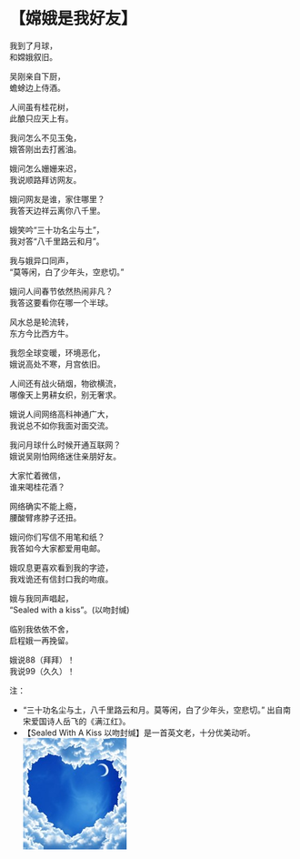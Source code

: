 # 【嫦娥是我好友】

我到了月球，  
和嫦娥叙旧。
 
吴刚亲自下厨，  
蟾蜍边上侍酒。
 
人间虽有桂花树，  
此酿只应天上有。
 
我问怎么不见玉兔，  
娥答刚出去打酱油。
   
娥问怎么姗姗来迟，  
我说顺路拜访网友。
 
娥问网友是谁，家住哪里？  
我答天边祥云离你八千里。
 
娥笑吟“三十功名尘与土”，  
我对答“八千里路云和月”。
 
我与娥异口同声，  
“莫等闲，白了少年头，空悲切。”
 
娥问人间春节依然热闹非凡？  
我答这要看你在哪一个半球。
 
风水总是轮流转，  
东方今比西方牛。
 
我怨全球变暖，环境恶化，  
娥说高处不寒，月宫依旧。
 
人间还有战火硝烟，物欲横流，  
哪像天上男耕女织，别无奢求。
 
娥说人间网络高科神通广大，  
我说总不如你我面对面交流。
 
我问月球什么时候开通互联网？  
娥说吴刚怕网络迷住亲朋好友。
 
大家忙着微信，  
谁来喝桂花酒？ 
 
网络确实不能上瘾，  
腰酸臂疼脖子还扭。

娥问你们写信不用笔和纸？  
我答如今大家都爱用电邮。

娥叹息更喜欢看到我的字迹，  
我戏诡还有信封口我的吻痕。
 
娥与我同声唱起，  
“Sealed with a kiss”。(以吻封缄)
 
临别我依依不舍，  
启程娥一再挽留。
 
娥说88（拜拜）！  
我说99（久久）！
 
注：
- “三十功名尘与土，八千里路云和月。莫等闲，白了少年头，空悲切。” 出自南宋爱国诗人岳飞的《满江红》。
- 【Sealed With A Kiss 以吻封缄】是一首英文老，十分优美动听。
 
![](08.jpg)